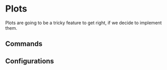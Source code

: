 Plots
=====
Plots are going to be a tricky feature to get right, if we decide to implement them.


Commands
--------


Configurations
--------------
